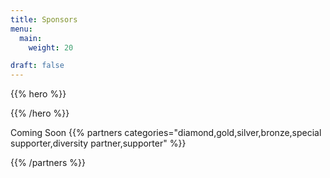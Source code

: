 ```yaml
---
title: Sponsors
menu:
  main:
    weight: 20

draft: false
---
```


{{% hero %}}


{{% /hero %}}


<!-- Parteners list -->
Coming Soon
{{% partners categories="diamond,gold,silver,bronze,special supporter,diversity partner,supporter" %}}

{{% /partners %}}

